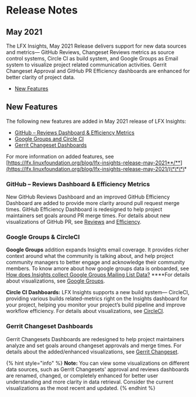 # Release Notes

## May 2021

The LFX Insights, May 2021 Release delivers support for new data sources and metrics— GitHub Reviews, Changeset Reviews metrics as source control systems, Circle CI as build system, and Google Groups as Email system to visualize project related communication activities. Gerrit Changeset Approval and GitHub PR Efficiency dashboards are enhanced for better clarity of project data.

* [New Features](release-notes.md#new-features)

## New Features

The following new features are added in May 2021 release of LFX Insights:

* [GitHub – Reviews Dashboard & Efficiency Metrics](release-notes.md#github-reviews-dashboard-and-efficiency-metrics)
* [Google Groups and Circle CI](release-notes.md#google-groups-and-circleci)
* [Gerrit Changeset Dashboards](release-notes.md#gerrit-changeset-dashboards)

For more information on added features, see [https://lfx.linuxfoundation.org/blog/lfx-insights-release-may-2021**/**](https://lfx.linuxfoundation.org/blog/lfx-insights-release-may-2021/)\*\*\*\*

### **GitHub – Reviews Dashboard & Efficiency Metrics**

New GitHub Reviews Dashboard and an improved GitHub Efficiency Dashboard are added to provide more clarity around pull request merge times. GitHub Efficiency Dashboard is redesigned to help project maintainers set goals around PR merge times. For details about new visualizations of GitHub PR, see [Reviews](view-project-dashboard/technical-trends/pull-request-management/github-pr.md#reviews) and [Efficiency](view-project-dashboard/technical-trends/pull-request-management/github-pr.md#efficiency).

### **Google Groups & CircleCI**

**Google Groups** addition expands Insights email coverage. It provides richer context around what the community is talking about, and help project community managers to better engage and acknowledge their community members.  To know amore about how google groups data is onboarded, see [How does Insights collect Google Groups Mailing List Data?](insights-faqs.md#how-does-insights-collect-google-groups-mailing-list-data) ****For details about visualizations, see [Google Groups](view-project-dashboard/ecosystem-trends/mailing-list/google-groups.md).

**Circle CI Dashboards:** LFX Insights supports a new build system— CircleCI, providing various builds related-metrics right on the Insights dashboard for your project, helping you monitor your project’s build pipeline and improve workflow efficiency. For details about visualizations, see [CircleCI](view-project-dashboard/technical-trends/ci-cd/circle-ci.md).

### Gerrit Changeset Dashboards

Gerrit Changesets Dashboards are redesigned to help project maintainers analyze and set goals around changeset approvals and merge times. For details about the added/enhanced visualizations, see [Gerrit Changeset](view-project-dashboard/technical-trends/pull-request-management/gerrit-changeset.md).

{% hint style="info" %}
**Note:** You can view some visualizations on different data sources, such as Gerrit Changesets' approval and reviews dashboards are renamed, changed, or completely enhanced for better user understanding and more clarity in data retrieval. Consider the current visualizations as the most recent and updated.
{% endhint %}



